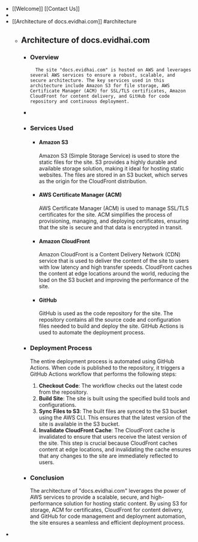 - [[Welcome]] [[Contact Us]]
-
- [[Architecture of docs.evidhai.com]] #architecture
	- ## Architecture of docs.evidhai.com
		- ### Overview
		        The site "docs.evidhai.com" is hosted on AWS and leverages several AWS services to ensure a robust, scalable, and secure architecture. The key services used in this architecture include Amazon S3 for file storage, AWS Certificate Manager (ACM) for SSL/TLS certificates, Amazon CloudFront for content delivery, and GitHub for code repository and continuous deployment.
		-
		- ### Services Used
			- #### Amazon S3
			  
			  Amazon S3 (Simple Storage Service) is used to store the static files for the site. S3 provides a highly durable and available storage solution, making it ideal for hosting static websites. The files are stored in an S3 bucket, which serves as the origin for the CloudFront distribution.
			- #### AWS Certificate Manager (ACM)
			  
			  AWS Certificate Manager (ACM) is used to manage SSL/TLS certificates for the site. ACM simplifies the process of provisioning, managing, and deploying certificates, ensuring that the site is secure and that data is encrypted in transit.
			- #### Amazon CloudFront
			  
			  Amazon CloudFront is a Content Delivery Network (CDN) service that is used to deliver the content of the site to users with low latency and high transfer speeds. CloudFront caches the content at edge locations around the world, reducing the load on the S3 bucket and improving the performance of the site.
			- #### GitHub
			  
			  GitHub is used as the code repository for the site. The repository contains all the source code and configuration files needed to build and deploy the site. GitHub Actions is used to automate the deployment process.
		- ### Deployment Process
		  
		  The entire deployment process is automated using GitHub Actions. When code is published to the repository, it triggers a GitHub Actions workflow that performs the following steps:
		  
		  1. **Checkout Code**: The workflow checks out the latest code from the repository.
		  2. **Build Site**: The site is built using the specified build tools and configurations.
		  3. **Sync Files to S3**: The built files are synced to the S3 bucket using the AWS CLI. This ensures that the latest version of the site is available in the S3 bucket.
		  4. **Invalidate CloudFront Cache**: The CloudFront cache is invalidated to ensure that users receive the latest version of the site. This step is crucial because CloudFront caches content at edge locations, and invalidating the cache ensures that any changes to the site are immediately reflected to users.
		- ### Conclusion
		  The architecture of "docs.evidhai.com" leverages the power of AWS services to provide a scalable, secure, and high-performance solution for hosting static content. By using S3 for storage, ACM for certificates, CloudFront for content delivery, and GitHub for code management and deployment automation, the site ensures a seamless and efficient deployment process.
-